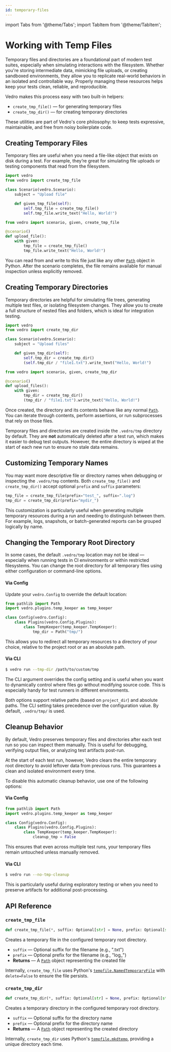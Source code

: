 ```yaml
---
id: temporary-files
---
```


import Tabs from '@theme/Tabs';
import TabItem from '@theme/TabItem';

# Working with Temp Files

Temporary files and directories are a foundational part of modern test suites, especially when simulating interactions with the filesystem. Whether you're storing intermediate data, mimicking file uploads, or creating sandboxed environments, they allow you to replicate real-world behaviors in an isolated and controllable way. Properly managing these resources helps keep your tests clean, reliable, and reproducible.

Vedro makes this process easy with two built-in helpers:

- `create_tmp_file()` — for generating temporary files
- `create_tmp_dir()` — for creating temporary directories

These utilities are part of Vedro's core philosophy: to keep tests expressive, maintainable, and free from noisy boilerplate code.

## Creating Temporary Files

Temporary files are useful when you need a file-like object that exists on disk during a test. For example, they’re great for simulating file uploads or testing components that read from the filesystem.

<Tabs groupId="test-style">
  <TabItem value="class-based" label="Class-based" default>

```python
import vedro
from vedro import create_tmp_file

class Scenario(vedro.Scenario):
    subject = "Upload file"

    def given_tmp_file(self):
        self.tmp_file = create_tmp_file()
        self.tmp_file.write_text("Hello, World!")
```

  </TabItem>
  <TabItem value="function-based" label="Function-based">

```python
from vedro import scenario, given, create_tmp_file

@scenario()
def upload_file():
    with given:
        tmp_file = create_tmp_file()
        tmp_file.write_text("Hello, World!")
```

  </TabItem>
</Tabs>

You can read from and write to this file just like any other [`Path`](https://docs.python.org/3/library/pathlib.html#basic-use) object in Python. After the scenario completes, the file remains available for manual inspection unless explicitly removed.

## Creating Temporary Directories

Temporary directories are helpful for simulating file trees, generating multiple test files, or isolating filesystem changes. They allow you to create a full structure of nested files and folders, which is ideal for integration testing.

<Tabs groupId="test-style">
  <TabItem value="class-based" label="Class-based" default>

```python
import vedro
from vedro import create_tmp_dir

class Scenario(vedro.Scenario):
    subject = "Upload files"

    def given_tmp_dir(self):
        self.tmp_dir = create_tmp_dir()
        (self.tmp_dir / "file1.txt").write_text("Hello, World!")
```

  </TabItem>
  <TabItem value="function-based" label="Function-based">

```python
from vedro import scenario, given, create_tmp_dir

@scenario()
def upload_files():
    with given:
        tmp_dir = create_tmp_dir()
        (tmp_dir / "file1.txt").write_text("Hello, World!")
```

  </TabItem>
</Tabs>

Once created, the directory and its contents behave like any normal [`Path`](https://docs.python.org/3/library/pathlib.html#basic-use). You can iterate through contents, perform assertions, or run subprocesses that rely on those files.

Temporary files and directories are created inside the `.vedro/tmp` directory by default. They are **not** automatically deleted after a test run, which makes it easier to debug test outputs. However, the entire directory is wiped at the start of each new run to ensure no stale data remains.

## Customizing Temporary Names

You may want more descriptive file or directory names when debugging or inspecting the `.vedro/tmp` contents. Both `create_tmp_file()` and `create_tmp_dir()` accept optional `prefix` and `suffix` parameters:

```python
tmp_file = create_tmp_file(prefix="test_", suffix=".log")
tmp_dir = create_tmp_dir(prefix="mydir_")
```

This customization is particularly useful when generating multiple temporary resources during a run and needing to distinguish between them. For example, logs, snapshots, or batch-generated reports can be grouped logically by name.

## Changing the Temporary Root Directory

In some cases, the default `.vedro/tmp` location may not be ideal — especially when running tests in CI environments or within restricted filesystems. You can change the root directory for all temporary files using either configuration or command-line options.

#### Via Config

Update your `vedro.Config` to override the default location:

```python
from pathlib import Path
import vedro.plugins.temp_keeper as temp_keeper

class Config(vedro.Config):
    class Plugins(vedro.Config.Plugins):
        class TempKeeper(temp_keeper.TempKeeper):
            tmp_dir = Path("tmp/")
```

This allows you to redirect all temporary resources to a directory of your choice, relative to the project root or as an absolute path.

#### Via CLI

```sh
$ vedro run --tmp-dir /path/to/custom/tmp
```

The CLI argument overrides the config setting and is useful when you want to dynamically control where files go without modifying source code. This is especially handy for test runners in different environments.

Both options support relative paths (based on `project_dir`) and absolute paths. The CLI setting takes precedence over the configuration value. By default, `.vedro/tmp/` is used.

## Cleanup Behavior

By default, Vedro preserves temporary files and directories after each test run so you can inspect them manually. This is useful for debugging, verifying output files, or analyzing test artifacts post-run.

At the start of each test run, however, Vedro clears the entire temporary root directory to avoid leftover data from previous runs. This guarantees a clean and isolated environment every time.

To disable this automatic cleanup behavior, use one of the following options:

#### Via Config

```python
from pathlib import Path
import vedro.plugins.temp_keeper as temp_keeper

class Config(vedro.Config):
    class Plugins(vedro.Config.Plugins):
        class TempKeeper(temp_keeper.TempKeeper):
            cleanup_tmp = False
```

This ensures that even across multiple test runs, your temporary files remain untouched unless manually removed.

#### Via CLI

```sh
$ vedro run --no-tmp-cleanup
```

This is particularly useful during exploratory testing or when you need to preserve artifacts for additional post-processing.

## API Reference

### `create_tmp_file`

```python
def create_tmp_file(*, suffix: Optional[str] = None, prefix: Optional[str] = None) -> Path
```

Creates a temporary file in the configured temporary root directory.

- `suffix` — Optional suffix for the filename (e.g., ".txt")
- `prefix` — Optional prefix for the filename (e.g., "log_")
- **Returns** — A [`Path`](https://docs.python.org/3/library/pathlib.html#basic-use) object representing the created file

Internally, `create_tmp_file` uses Python's [`tempfile.NamedTemporaryFile`](https://docs.python.org/3/library/tempfile.html#tempfile.NamedTemporaryFile) with `delete=False` to ensure the file persists.

### `create_tmp_dir`

```python
def create_tmp_dir(*, suffix: Optional[str] = None, prefix: Optional[str] = None) -> Path
```

Creates a temporary directory in the configured temporary root directory.

- `suffix` — Optional suffix for the directory name
- `prefix` — Optional prefix for the directory name
- **Returns** — A [`Path`](https://docs.python.org/3/library/pathlib.html#basic-use) object representing the created directory

Internally, `create_tmp_dir` uses Python's [`tempfile.mkdtemp`](https://docs.python.org/3/library/tempfile.html#tempfile.mkdtemp), providing a unique directory each time.
